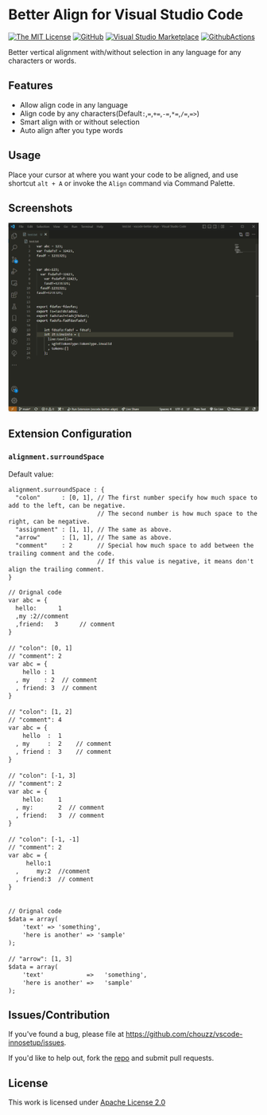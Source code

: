 # Better Align for Visual Studio Code

[![The MIT License](https://badgen.net/gitlab/license/gitlab-org/omnibus-gitlab)](https://badgen.net/gitlab/license/gitlab-org/omnibus-gitlab)
[![GitHub](https://flat.badgen.net/github/release/chouzz/vscode-better-align)](https://github.com/chouzz/vscode-better-align/releases)
[![Visual Studio Marketplace](https://vsmarketplacebadge.apphb.com/installs-short/Chouzz.vscode-better-align.svg?style=flat-square)](https://marketplace.visualstudio.com/items?itemName=Chouzz.vscode-better-align)
[![GithubActions](https://github.com/chouzz/vscode-better-align/actions/workflows/CI.yaml/badge.svg)](https://github.com/chouzz/vscode-better-align/actions/workflows/CI.yaml/badge.svg)

Better vertical alignment with/without selection in any language for any characters or words.

## Features

- Allow align code in any language
- Align code by any characters(Default`:`,`=`,`+=`,`-=`,`*=`,`/=`,`=>`)
- Smart align with or without selection
- Auto align after you type words

## Usage

Place your cursor at where you want your code to be aligned, and use shortcut `alt + A` or invoke the `Align` command via Command Palette.

## Screenshots

![auto-align-characters.gif](./images/auto-align-characters.gif)

## Extension Configuration

### `alignment.surroundSpace`

Default value:

```
alignment.surroundSpace : {
  "colon"      : [0, 1], // The first number specify how much space to add to the left, can be negative.
                         // The second number is how much space to the right, can be negative.
  "assignment" : [1, 1], // The same as above.
  "arrow"      : [1, 1], // The same as above.
  "comment"    : 2       // Special how much space to add between the trailing comment and the code.
                         // If this value is negative, it means don't align the trailing comment.
}
```

```
// Orignal code
var abc = {
  hello:      1
  ,my :2//comment
  ,friend:   3      // comment
}

// "colon": [0, 1]
// "comment": 2
var abc = {
    hello : 1
  , my    : 2  // comment
  , friend: 3  // comment
}

// "colon": [1, 2]
// "comment": 4
var abc = {
    hello  :  1
  , my     :  2    // comment
  , friend :  3    // comment
}

// "colon": [-1, 3]
// "comment": 2
var abc = {
    hello:    1
  , my:       2  // comment
  , friend:   3  // comment
}

// "colon": [-1, -1]
// "comment": 2
var abc = {
     hello:1
  ,     my:2  //comment
  , friend:3  // comment
}


// Orignal code
$data = array(
    'text' => 'something',
    'here is another' => 'sample'
);

// "arrow": [1, 3]
$data = array(
    'text'            =>   'something',
    'here is another' =>   'sample'
);

```

## Issues/Contribution

If you've found a bug, please file at <https://github.com/chouzz/vscode-innosetup/issues>.

If you'd like to help out, fork the [repo](https://github.com/chouzz/vscode-better-aligin/issues) and submit pull requests.

## License

This work is licensed under [Apache License 2.0](https://opensource.org/licenses/Apache-2.0)
